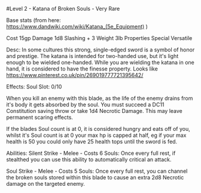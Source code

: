 #Level 2 - Katana of Broken Souls - Very Rare

Base stats (from here: https://www.dandwiki.com/wiki/Katana_(5e_Equipment) )

Cost 15gp
Damage 1d8 Slashing + 3
Weight 3lb
Properties Special Versatile

Desc:
In some cultures this strong, single-edged sword is a symbol of honor and prestige. The katana is intended for two-handed use, but it's light enough to be wielded one-handed.
While you are wielding the katana in one hand, it is considered to have the finesse property.
Looks like https://www.pinterest.co.uk/pin/269019777721395642/

Effects:
Soul Slot: 0/10

When you kill an enemy with this blade, as the life of the enemy drains from it's body it gets absorbed by the soul. You must succeed a DC11 Constitution saving throw or take 1d4 Necrotic Damage.
This may leave permanent scaring effects.

If the blades Soul count is at 0, it is considered hungry and eats off of you, whilst it's Soul count is at 0 your max hp is capped at half, eg if your max health is 50 you could only have 25 health tops until the sword is fed.

Abilities:
Silent Strike - Melee - Costs 6 Souls:
Once every full rest, if stealthed you can use this ability to automatically critical an attack. 

Soul Strike - Melee - Costs 5 Souls: 
Once every full rest, you can channel the broken souls stored within this blade to cause an extra 2d8 Necrotic damage on the targeted enemy.
